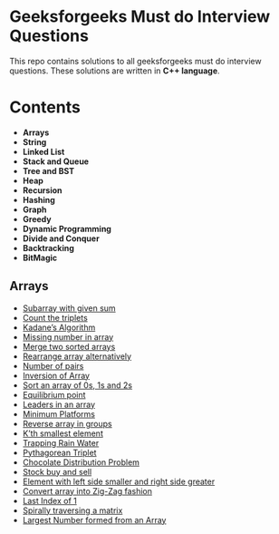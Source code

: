 ﻿# Geeksforgeeks Must do Interview Questions 

This repo contains solutions to all geeksforgeeks must do interview questions. These solutions are written in **C++ language**. 


# Contents
- **Arrays**
-  **String**
-   **Linked List**
-  **Stack and Queue**
- **Tree and BST**
- **Heap**
- **Recursion**
- **Hashing**
-  **Graph**
- **Greedy**
- **Dynamic Programming**
- **Divide and Conquer**
- **Backtracking**
- **BitMagic**


## Arrays

- [Subarray with given sum](https://github.com/redpheonixx/Data-Structures-and-Algorithms/blob/master/arrays/subarray_of_given_sum.cpp)
- [Count the triplets](https://github.com/redpheonixx/Data-Structures-and-Algorithms/blob/master/arrays/count_triplet.cpp)
- [Kadane’s Algorithm](https://github.com/redpheonixx/Data-Structures-and-Algorithms/blob/master/arrays/Maximum_Subarray_sum.cpp)
- [Missing number in array](https://github.com/redpheonixx/Data-Structures-and-Algorithms/blob/master/arrays/missing_number_in_array.cpp)
- [Merge two sorted arrays](https://github.com/redpheonixx/Data-Structures-and-Algorithms/blob/master/arrays/merge_without_extra_space.cpp)
- [Rearrange array alternatively](https://github.com/redpheonixx/Data-Structures-and-Algorithms/blob/master/arrays/sort_in_specific_order.cpp)
- [Number of pairs](https://practice.geeksforgeeks.org/problems/number-of-pairs/0/)
- [Inversion of Array](https://github.com/redpheonixx/Data-Structures-and-Algorithms/blob/master/arrays/Inversion_of_array.cpp)
- [Sort an array of 0s, 1s and 2s](https://github.com/redpheonixx/Data-Structures-and-Algorithms/blob/master/arrays/sort_array_of_0_1_2.cpp)
- [Equilibrium point](https://github.com/redpheonixx/Data-Structures-and-Algorithms/blob/master/arrays/equilbrium.cpp)
- [Leaders in an array](https://github.com/redpheonixx/Data-Structures-and-Algorithms/blob/master/arrays/leader.cpp)
- [Minimum Platforms](https://github.com/redpheonixx/Data-Structures-and-Algorithms/blob/master/arrays/min_platforms.cpp)
- [Reverse array in groups](https://github.com/redpheonixx/Data-Structures-and-Algorithms/blob/master/arrays/reverse_in_group.cpp)
- [K’th smallest element](https://github.com/redpheonixx/Data-Structures-and-Algorithms/blob/master/arrays/kth_smallest_element.cpp)
- [Trapping Rain Water](https://github.com/redpheonixx/Data-Structures-and-Algorithms/blob/master/arrays/trapping_rain_water.cpp)
- [Pythagorean Triplet](https://github.com/redpheonixx/Data-Structures-and-Algorithms/blob/master/arrays/Pythagorean_Triplet.cpp)
- [Chocolate Distribution Problem](https://github.com/redpheonixx/Data-Structures-and-Algorithms/blob/master/arrays/chocolate.cpp)
- [Stock buy and sell](https://github.com/redpheonixx/Data-Structures-and-Algorithms/blob/master/arrays/stock.cpp)
- [Element with left side smaller and right side greater](https://github.com/redpheonixx/Data-Structures-and-Algorithms/blob/master/arrays/left_small_right_greater.cpp)
- [Convert array into Zig-Zag fashion](https://github.com/redpheonixx/Data-Structures-and-Algorithms/blob/master/arrays/zigzag.cpp)
- [Last Index of 1](https://github.com/redpheonixx/Data-Structures-and-Algorithms/blob/master/arrays/last_index_of_1.cpp)
- [Spirally traversing a matrix](https://github.com/redpheonixx/Data-Structures-and-Algorithms/blob/master/arrays/spiral_matrix.cpp)
- [Largest Number formed from an Array](https://github.com/redpheonixx/Data-Structures-and-Algorithms/blob/master/arrays/largest_number_formed_from_array.cpp)


